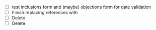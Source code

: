 - [ ] test inclusions form and (maybe) objections form for date validation
- [ ] Finish replacing <DateInput> references with <DateSelector>
- [ ] Delete <DateInput>
- [ ] Delete <DatePickerComponent>
